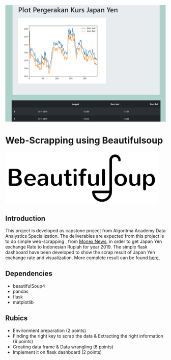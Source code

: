 ![](plot1.png)

# Web-Scrapping using Beautifulsoup
![](bs.png)

## Introduction

This project is developed as capstone project from Algoritma Academy Data Analystics Specialization. The deliverables are expected from this project is to do simple web-scrapping , from [Monex News](monexnews.com/kurs-valuta-asing.htm?kurs=JPY), in order to get Japan Yen exchange Rate to Indonesian Rupiah for year 2019. 
The simple flask dashboard have been developed to show the scrap result of Japan Yen exchange rate and visualization. More complete result can be found [here.](Dashboard.pdf) 

## Dependencies

- beautifulSoup4
- pandas
- flask
- matplotlib


## Rubics

- Environment preparation (2 points)
- Finding the right key to scrap the data  & Extracting the right information (6 points)
- Creating data frame & Data wrangling (6 points)
- Implement it on flask dashboard (2 points)


